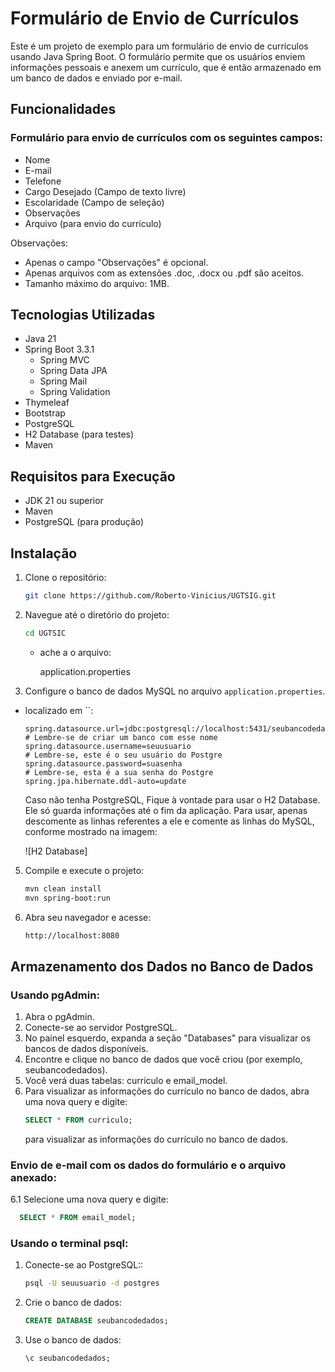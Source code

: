 # Formulário de Envio de Currículos

Este é um projeto de exemplo para um formulário de envio de currículos usando Java Spring Boot. O formulário permite que os usuários enviem informações pessoais e anexem um currículo, que é então armazenado em um banco de dados e enviado por e-mail.

## Funcionalidades

### Formulário para envio de currículos com os seguintes campos:

- Nome
- E-mail
- Telefone
- Cargo Desejado (Campo de texto livre)
- Escolaridade (Campo de seleção)
- Observações
- Arquivo (para envio do currículo)

Observações:
- Apenas o campo "Observações" é opcional.
- Apenas arquivos com as extensões .doc, .docx ou .pdf são aceitos.
- Tamanho máximo do arquivo: 1MB.


## Tecnologias Utilizadas

- Java 21
- Spring Boot 3.3.1
  - Spring MVC
  - Spring Data JPA
  - Spring Mail
  - Spring Validation
- Thymeleaf
- Bootstrap
- PostgreSQL
- H2 Database (para testes)
- Maven

## Requisitos para Execução

- JDK 21 ou superior
- Maven
- PostgreSQL (para produção)

## Instalação

1. Clone o repositório:
    ```sh
    git clone https://github.com/Roberto-Vinicius/UGTSIG.git
    ```

2. Navegue até o diretório do projeto:
    ```sh
    cd UGTSIC
    ```
    - ache a o arquivo:
      
      application.properties


3. Configure o banco de dados MySQL no arquivo `application.properties`.
 - localizado em ``:

    ```properties
    spring.datasource.url=jdbc:postgresql://localhost:5431/seubancodedados    # Lembre-se de criar um banco com esse nome
    spring.datasource.username=seuusuario                                     # Lembre-se, este é o seu usuário do Postgre
    spring.datasource.password=suasenha                                       # Lembre-se, esta é a sua senha do Postgre
    spring.jpa.hibernate.ddl-auto=update
    ```

    Caso não tenha PostgreSQL, Fique à vontade para usar o H2 Database. Ele só guarda informações até o fim da aplicação. Para usar, apenas descomente as linhas referentes a ele e comente as linhas do MySQL, conforme mostrado na imagem:

    ![H2 Database]

5. Compile e execute o projeto:
    ```sh
    mvn clean install
    mvn spring-boot:run
    ```

6. Abra seu navegador e acesse:
    ```sh
    http://localhost:8080
    ```

## Armazenamento dos Dados no Banco de Dados

### Usando pgAdmin:

1. Abra o pgAdmin.
2. Conecte-se ao servidor PostgreSQL.
3. No painel esquerdo, expanda a seção "Databases" para visualizar os bancos de dados disponíveis.
4. Encontre e clique no banco de dados que você criou (por exemplo, seubancodedados).
5. Você verá duas tabelas: curriculo e email_model.
6. Para visualizar as informações do currículo no banco de dados, abra uma nova query e digite:
    ```sql
    SELECT * FROM curriculo;
    ```
   para visualizar as informações do currículo no banco de dados.


### Envio de e-mail com os dados do formulário e o arquivo anexado:

6.1 Selecione uma nova query e digite:
  ```sql
    SELECT * FROM email_model;
  ```


### Usando o terminal psql:

1. Conecte-se ao PostgreSQL::
    ```sh
    psql -U seuusuario -d postgres
    ```
2. Crie o banco de dados:
    ```sql
    CREATE DATABASE seubancodedados;
    ```
3. Use o banco de dados:
    ```sql
    \c seubancodedados;
    ```
